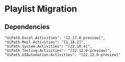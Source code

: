 # Playlist Migration

## Dependencies

    "UiPath.Excel.Activities": "[2.17.0-preview]",
    "UiPath.Mail.Activities": "[1.18.2]",
    "UiPath.System.Activities": "[22.10.4]",
    "UiPath.Testing.Activities": "[22.12.0-preview]",
    "UiPath.UIAutomation.Activities": "[22.12.0-preview]"

